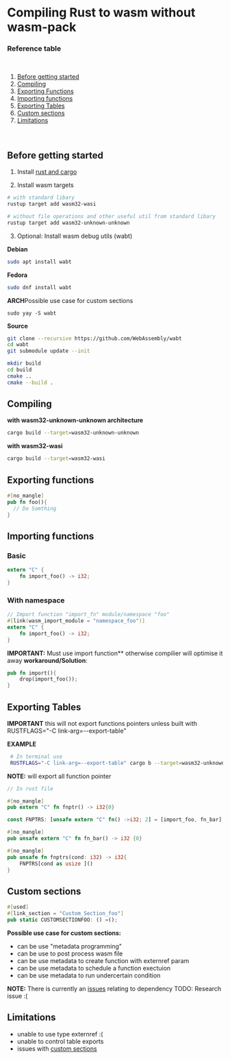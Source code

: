 # Compiling Rust to wasm without wasm-pack

### **Reference table**
<br/>

1. [Before getting started](#Before-getting-started)
2. [Compiling](#Compiling)
3. [Exporting Functions](#Exporting-Functions)
4. [Importing functions](#Importing-functions)
5. [Exporting Tables](#Exporing-Tables)
6. [Custom sections](#Custom-sections)
7. [Limitations](#Limitations)
<br/>

## Before getting started

1. Install [rust and cargo](https://www.rust-lang.org/)

2. Install wasm targets
```sh
# with standard libary
rustup target add wasm32-wasi

# without file operations and other useful util from standard libary
rustup target add wasm32-unknown-unknown
```

3. Optional: Install wasm debug utils (wabt) 

**Debian**
```sh
sudo apt install wabt
```
**Fedora**
```sh
sudo dnf install wabt
```
**ARCH**Possible use case for custom sections
```
sudo yay -S wabt
```
**Source**
```sh
git clone --recursive https://github.com/WebAssembly/wabt
cd wabt
git submodule update --init

mkdir build
cd build
cmake ..
cmake --build .

```
## **Compiling**

**with wasm32-unknown-unknown architecture**
```sh
cargo build --target=wasm32-unknown-unknown
```
**with wasm32-wasi**
```sh
cargo build --target=wasm32-wasi
```


## **Exporting functions**
```rust
#[no_mangle]
pub fn foo(){
  // Do Somthing
}

```
## **Importing functions**
### Basic
```rust
extern "C" {
    fn import_foo() -> i32;
}

```
### With namespace
```rust
// Import function "import_fn" module/namespace "foo"
#[link(wasm_import_module = "namespace_foo")]
extern "C" {
    fn import_foo() -> i32;
}
```

**IMPORTANT:** Must use import function** otherwise compilier will optimise it away
**workaround/Solution**:
```rust
pub fn import(){
	drop(import_foo());
}

```

## **Exporting Tables**
**IMPORTANT**
  this will not export functions pointers unless built with RUSTFLAGS="-C link-arg=--export-table"

**EXAMPLE**

```sh
 # In terminal use
 RUSTFLAGS="-C link-arg=--export-table" cargo b --target=wasm32-unknown-unknown
```
**NOTE:** will export all function pointer

```rust
// In rust file

#[no_mangle]
pub extern "C" fn fnptr() -> i32{0}

const FNPTRS: [unsafe extern "C" fn() ->i32; 2] = [import_foo, fn_bar];

#[no_mangle]
pub unsafe extern "C" fn fn_bar() -> i32 {0}

#[no_mangle]
pub unsafe fn fnptrs(cond: i32) -> i32{
    FNPTRS[cond as usize ]()
} 
```
## **Custom sections**
```rust
#[used]
#[link_section = "Custom_Section_foo"]
pub static CUSTOMSECTIONFOO: () =();
```

**Possible use case for custom sections:**
- can be use "metadata programming"
- can be use to post process wasm file
- can be use metadata to create function with externref param
- can be use metadata to schedule a function exectuion
- can be use metadata to run undercertain condition

**NOTE:** There is currently an [issues](https://github.com/rust-lang/rust/issues/56639) relating to dependency
TODO: Research issue :(

## **Limitations**
- unable to use type externref :(
- unable to control table exports
- issues with [custom sections](https://github.com/rust-lang/rust/issues/56639)
